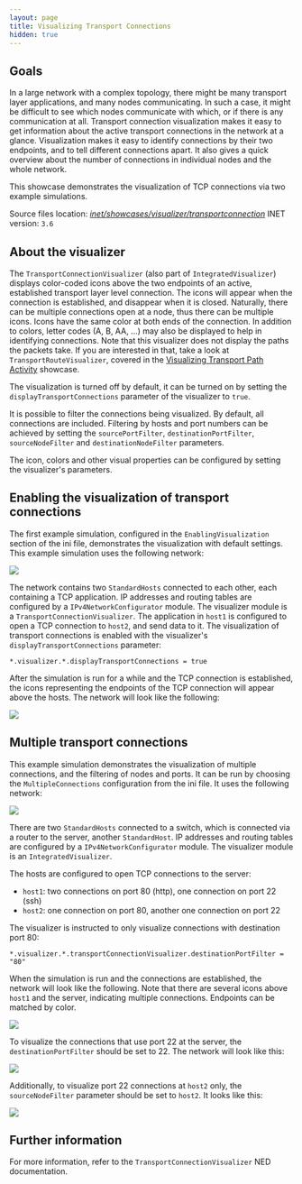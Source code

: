 ```yaml
---
layout: page
title: Visualizing Transport Connections
hidden: true
---
```


## Goals

In a large network with a complex topology, there might be many
transport layer applications, and many nodes communicating. In such a
case, it might be difficult to see which nodes communicate with which,
or if there is any communication at all. Transport connection
visualization makes it easy to get information about the active
transport connections in the network at a glance. Visualization makes it
easy to identify connections by their two endpoints, and to tell
different connections apart. It also gives a quick overview about the
number of connections in individual nodes and the whole network.

This showcase demonstrates the visualization of TCP connections via two
example simulations.

Source files location: <a href="https://github.com/inet-framework/inet-showcases/tree/master/visualizer/transportconnection" target="_blank"><var>inet/showcases/visualizer/transportconnection</var></a>
INET version: `3.6`<br>

## About the visualizer

The `TransportConnectionVisualizer` (also part of
`IntegratedVisualizer`) displays color-coded icons above the
two endpoints of an active, established transport layer level
connection. The icons will appear when the connection is established,
and disappear when it is closed. Naturally, there can be multiple
connections open at a node, thus there can be multiple icons. Icons have
the same color at both ends of the connection. In addition to colors,
letter codes (A, B, AA, ...) may also be displayed to help in
identifying connections. Note that this visualizer does not display the
paths the packets take. If you are interested in that, take a look at
`TransportRouteVisualizer`, covered in the <a href="../transportpathactivity" target="_blank">Visualizing Transport Path Activity</a> showcase.

The visualization is turned off by default, it can be turned on by
setting the `displayTransportConnections` parameter of the
visualizer to `true`.

It is possible to filter the connections being visualized. By default,
all connections are included. Filtering by hosts and port numbers can be
achieved by setting the `sourcePortFilter`,
`destinationPortFilter`, `sourceNodeFilter` and
`destinationNodeFilter` parameters.

The icon, colors and other visual properties can be configured by
setting the visualizer's parameters.

## Enabling the visualization of transport connections

The first example simulation, configured in the
`EnablingVisualization` section of the ini file, demonstrates
the visualization with default settings. This example simulation uses
the following network:

<img class="screen" src="simplenetwork.png">

The network contains two `StandardHosts` connected to each
other, each containing a TCP application. IP addresses and routing
tables are configured by a `IPv4NetworkConfigurator` module.
The visualizer module is a `TransportConnectionVisualizer`. The
application in `host1` is configured to open a TCP connection
to `host2`, and send data to it. The visualization of transport
connections is enabled with the visualizer's
`displayTransportConnections` parameter:

``` {.snippet}
*.visualizer.*.displayTransportConnections = true
```

After the simulation is run for a while and the TCP connection is
established, the icons representing the endpoints of the TCP connection
will appear above the hosts. The network will look like the following:

<img class="screen" src="simpleconnection.png">

## Multiple transport connections

This example simulation demonstrates the visualization of multiple
connections, and the filtering of nodes and ports. It can be run by
choosing the `MultipleConnections` configuration from the ini
file. It uses the following network:

<img class="screen" src="complexnetwork.png">

There are two `StandardHosts` connected to a switch, which is
connected via a router to the server, another `StandardHost`.
IP addresses and routing tables are configured by a
`IPv4NetworkConfigurator` module. The visualizer module is an
`IntegratedVisualizer`.

The hosts are configured to open TCP connections to the server:

-   `host1`: two connections on port 80 (http), one connection
    on port 22 (ssh)
-   `host2`: one connection on port 80, another one connection
    on port 22

The visualizer is instructed to only visualize connections with
destination port 80:

``` {.snippet}
*.visualizer.*.transportConnectionVisualizer.destinationPortFilter = "80"
```

When the simulation is run and the connections are established, the
network will look like the following. Note that there are several icons
above `host1` and the server, indicating multiple connections.
Endpoints can be matched by color.

<img class="screen" src="port80.png">

To visualize the connections that use port 22 at the server, the
`destinationPortFilter` should be set to 22. The network will
look like this:

<img class="screen" src="port22.png">

Additionally, to visualize port 22 connections at `host2` only,
the `sourceNodeFilter` parameter should be set to
`host2`. It looks like this:

<img class="screen" src="port22host2.png"> <!--
To differentiate connections with the same icon color, capital letters are displayed on the icon.
-->

## Further information

For more information, refer to the
`TransportConnectionVisualizer` NED documentation.

